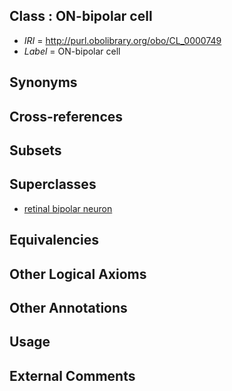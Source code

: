 
## Class : ON-bipolar cell

 * *IRI* = http://purl.obolibrary.org/obo/CL_0000749
 * *Label* = ON-bipolar cell

## Synonyms


## Cross-references


## Subsets


## Superclasses

 * [retinal bipolar neuron](../../CL/48/CL_0000748.md)

## Equivalencies


## Other Logical Axioms


## Other Annotations


## Usage


## External Comments

